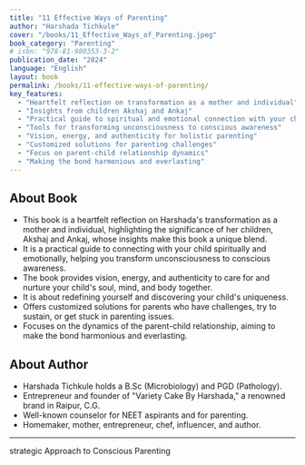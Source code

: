 ```yaml
---
title: "11 Effective Ways of Parenting"
author: "Harshada Tichkule"
cover: "/books/11_Effective_Ways_of_Parenting.jpeg"
book_category: "Parenting"
# isbn: "978-81-980353-3-2"
publication_date: "2024"
language: "English"
layout: book
permalink: /books/11-effective-ways-of-parenting/
key_features:
  - "Heartfelt reflection on transformation as a mother and individual"
  - "Insights from children Akshaj and Ankaj"
  - "Practical guide to spiritual and emotional connection with your child"
  - "Tools for transforming unconsciousness to conscious awareness"
  - "Vision, energy, and authenticity for holistic parenting"
  - "Customized solutions for parenting challenges"
  - "Focus on parent-child relationship dynamics"
  - "Making the bond harmonious and everlasting"
---
```


## About Book

- This book is a heartfelt reflection on Harshada's transformation as a mother and individual, highlighting the significance of her children, Akshaj and Ankaj, whose insights make this book a unique blend.
- It is a practical guide to connecting with your child spiritually and emotionally, helping you transform unconsciousness to conscious awareness.
- The book provides vision, energy, and authenticity to care for and nurture your child's soul, mind, and body together.
- It is about redefining yourself and discovering your child's uniqueness.
- Offers customized solutions for parents who have challenges, try to sustain, or get stuck in parenting issues.
- Focuses on the dynamics of the parent-child relationship, aiming to make the bond harmonious and everlasting.

## About Author

- Harshada Tichkule holds a B.Sc (Microbiology) and PGD (Pathology).
- Entrepreneur and founder of "Variety Cake By Harshada," a renowned brand in Raipur, C.G.
- Well-known counselor for NEET aspirants and for parenting.
- Homemaker, mother, entrepreneur, chef, influencer, and author.

---

strategic Approach to Conscious Parenting
